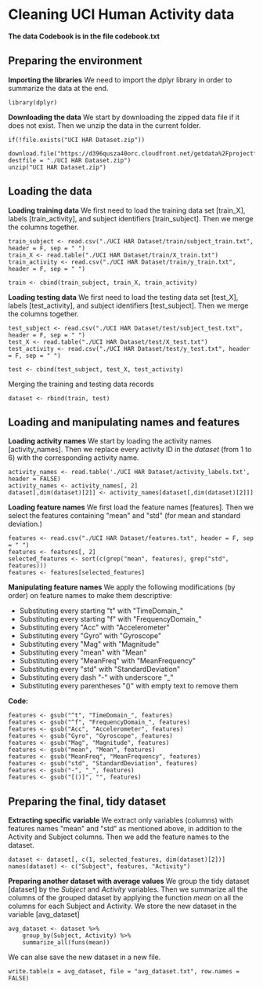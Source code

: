 ﻿# Cleaning UCI Human Activity data

**The data Codebook is in the file codebook.txt**

## Preparing the environment
**Importing the libraries**
We need to import the dplyr library in order to summarize the data at the end.

    library(dplyr)

**Downloading the data**
We start by downloading the zipped data file if it does not exist. Then we unzip the data in the current folder.

    if(!file.exists("UCI HAR Dataset.zip"))
	    download.file("https://d396qusza40orc.cloudfront.net/getdata%2Fprojectfiles%2FUCI%20HAR%20Dataset.zip", destfile = "./UCI HAR Dataset.zip")
    unzip("UCI HAR Dataset.zip")

## Loading the data
**Loading training data**
We first need to load the training data set [train_X], labels [train_activity], and subject identifiers [train_subject]. Then we merge the columns together.

    train_subject <- read.csv("./UCI HAR Dataset/train/subject_train.txt", header = F, sep = " ")
    train_X <- read.table("./UCI HAR Dataset/train/X_train.txt")
    train_activity <- read.csv("./UCI HAR Dataset/train/y_train.txt", header = F, sep = " ")

    train <- cbind(train_subject, train_X, train_activity)
**Loading testing data**
We first need to load the testing data set [test_X], labels [test_activity], and subject identifiers [test_subject]. Then we merge the columns together.

    test_subject <- read.csv("./UCI HAR Dataset/test/subject_test.txt", header = F, sep = " ")
    test_X <- read.table("./UCI HAR Dataset/test/X_test.txt")
    test_activity <- read.csv("./UCI HAR Dataset/test/y_test.txt", header = F, sep = " ")

    test <- cbind(test_subject, test_X, test_activity)
Merging the training and testing data records

    dataset <- rbind(train, test)

## Loading and manipulating names and features
**Loading activity names**
We start by loading the activity names [activity_names]. Then we replace every activity ID in the *dataset* (from 1 to 6) with the corresponding activity name.

    activity_names <- read.table('./UCI HAR Dataset/activity_labels.txt', header = FALSE)
    activity_names <- activity_names[, 2]
    dataset[,dim(dataset)[2]] <- activity_names[dataset[,dim(dataset)[2]]]
**Loading feature names**
We first load the feature names [features]. Then we select the features containing "mean" and "std" (for mean and standard deviation.)

    features <- read.csv("./UCI HAR Dataset/features.txt", header = F, sep = " ")
    features <- features[, 2]
    selected_features <- sort(c(grep("mean", features), grep("std", features)))
    features <- features[selected_features]
**Manipulating feature names**
We apply the following modifications (by order) on feature names to make them descriptive:

 - Substituting every starting "t" with "TimeDomain_"
 - Substituting every starting "f" with "FrequencyDomain_"
 - Substituting every "Acc" with "Accelerometer"
 - Substituting every "Gyro" with "Gyroscope"
 - Substituting every "Mag" with "Magnitude"
 - Substituting every "mean" with "Mean"
 - Substituting every "MeanFreq" with "MeanFrequency"
 - Substituting every "std" with "StandardDeviation"
 - Substituting every dash "-" with underscore "_"
 - Substituting every parentheses "()" with empty text to remove them

**Code:**

    features <- gsub("^t", "TimeDomain_", features)
    features <- gsub("^f", "FrequencyDomain_", features)
    features <- gsub("Acc", "Accelerometer", features)
    features <- gsub("Gyro", "Gyroscope", features)
    features <- gsub("Mag", "Magnitude", features)
    features <- gsub("mean", "Mean", features)
    features <- gsub("MeanFreq", "MeanFrequency", features)
    features <- gsub("std", "StandardDeviation", features)
    features <- gsub("-", "_", features)
    features <- gsub("[()]", "", features)
## Preparing the final, tidy dataset
**Extracting specific variable**
We extract only variables (columns) with features names "mean" and "std" as mentioned above, in addition to the Activity and Subject columns. Then we add the feature names to the dataset.

    dataset <- dataset[, c(1, selected_features, dim(dataset)[2])]
    names(dataset) <- c("Subject", features, "Activity")
**Preparing another dataset with average values**
We group the tidy dataset [dataset] by the *Subject* and *Activity* variables. Then we summarize all the columns of the grouped dataset by applying the function *mean* on all the columns for each Subject and Activity. We store the new dataset in the variable [avg_dataset]

    avg_dataset <- dataset %>%
	    group_by(Subject, Activity) %>%
	    summarize_all(funs(mean))

We can alse save the new dataset in a new file.

    write.table(x = avg_dataset, file = "avg_dataset.txt", row.names = FALSE)

